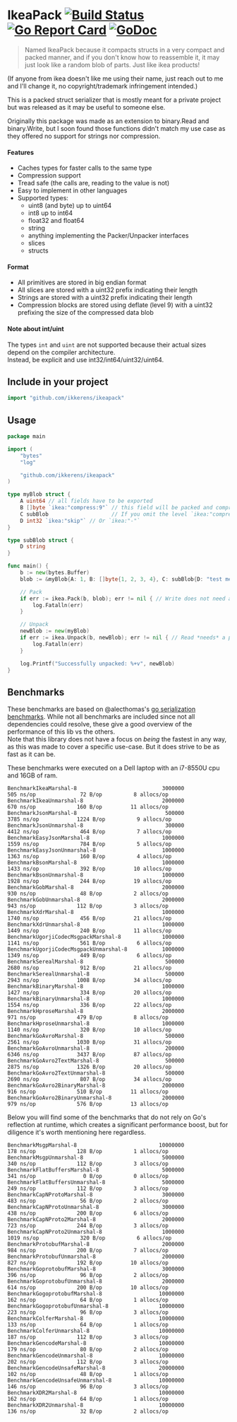 # IkeaPack [![Build Status](https://travis-ci.org/ikkerens/ikeapack.svg?branch=master)](https://travis-ci.org/ikkerens/ikeapack) [![Go Report Card](https://goreportcard.com/badge/github.com/ikkerens/ikeapack)](https://goreportcard.com/report/github.com/ikkerens/ikeapack) [![GoDoc](https://godoc.org/github.com/ikkerens/ikeapack?status.svg)](https://godoc.org/github.com/ikkerens/ikeapack)

> Named IkeaPack because it compacts structs in a very compact and packed manner, and if you don't know how to reassemble it, it may just look like a random blob of parts. Just like ikea products!

(If anyone from ikea doesn't like me using their name, just reach out to me and I'll change it, no copyright/trademark infringement intended.)

This is a packed struct serializer that is mostly meant for a private project but was released as it may be useful to someone else.

Originally this package was made as an extension to binary.Read and binary.Write, but I soon found those functions didn't match my use case as they offered no support for strings nor compression.

#### Features
* Caches types for faster calls to the same type
* Compression support
* Tread safe (the calls are, reading to the value is not)
* Easy to implement in other languages
* Supported types:
  * uint8 (and byte) up to uint64
  * int8 up to int64
  * float32 and float64
  * string
  * anything implementing the Packer/Unpacker interfaces
  * slices
  * structs

#### Format
* All primitives are stored in big endian format
* All slices are stored with a uint32 prefix indicating their length
* Strings are stored with a uint32 prefix indicating their length
* Compression blocks are stored using deflate (level 9) with a uint32 prefixing the size of the compressed data blob

#### Note about int/uint
The types `int` and `uint` are not supported because their actual sizes depend on the compiler architecture.  
Instead, be explicit and use int32/int64/uint32/uint64.

## Include in your project
```go
import "github.com/ikkerens/ikeapack"
```

## Usage
```go
package main

import (
	"bytes"
	"log"

	"github.com/ikkerens/ikeapack"
)

type myBlob struct {
	A uint64 // all fields have to be exported
	B []byte `ikea:"compress:9"` // this field will be packed and compressed, with flate level 5
	C subBlob                    // If you omit the level `ikea:"compress"`, level 9 will be assumed.
	D int32 `ikea:"skip"` // Or `ikea:"-"`
}

type subBlob struct {
	D string
}

func main() {
	b := new(bytes.Buffer)
	blob := &myBlob{A: 1, B: []byte{1, 2, 3, 4}, C: subBlob{D: "test message"}}

	// Pack
	if err := ikea.Pack(b, blob); err != nil { // Write does not need a pointer, but it is recommended
		log.Fatalln(err)
	}

	// Unpack
	newBlob := new(myBlob)
	if err := ikea.Unpack(b, newBlob); err != nil { // Read *needs* a pointer, or it will panic
		log.Fatalln(err)
	}

	log.Printf("Successfully unpacked: %+v", newBlob)
}
```

## Benchmarks
These benchmarks are based on @alecthomas's [go serialization benchmarks](https://github.com/alecthomas/go_serialization_benchmarks). While not all benchmarks are included since not all dependencies could resolve, these give a good overview of the performance of this lib vs the others.  
Note that this library does not have a focus on *being* the fastest in any way, as this was made to cover a specific use-case. But it does strive to be as fast as it can be.

These benchmarks were executed on a Dell laptop with an i7-8550U cpu and 16GB of ram.

```
BenchmarkIkeaMarshal-8                           3000000               505 ns/op              72 B/op          8 allocs/op
BenchmarkIkeaUnmarshal-8                         2000000               670 ns/op             160 B/op         11 allocs/op
BenchmarkJsonMarshal-8                            500000              3785 ns/op            1224 B/op          9 allocs/op
BenchmarkJsonUnmarshal-8                          300000              4412 ns/op             464 B/op          7 allocs/op
BenchmarkEasyJsonMarshal-8                       1000000              1559 ns/op             784 B/op          5 allocs/op
BenchmarkEasyJsonUnmarshal-8                     1000000              1363 ns/op             160 B/op          4 allocs/op
BenchmarkBsonMarshal-8                           1000000              1433 ns/op             392 B/op         10 allocs/op
BenchmarkBsonUnmarshal-8                         1000000              1928 ns/op             244 B/op         19 allocs/op
BenchmarkGobMarshal-8                            2000000               930 ns/op              48 B/op          2 allocs/op
BenchmarkGobUnmarshal-8                          2000000               943 ns/op             112 B/op          3 allocs/op
BenchmarkXdrMarshal-8                            1000000              1740 ns/op             456 B/op         21 allocs/op
BenchmarkXdrUnmarshal-8                          1000000              1449 ns/op             240 B/op         11 allocs/op
BenchmarkUgorjiCodecMsgpackMarshal-8             1000000              1141 ns/op             561 B/op          6 allocs/op
BenchmarkUgorjiCodecMsgpackUnmarshal-8           1000000              1349 ns/op             449 B/op          6 allocs/op
BenchmarkSerealMarshal-8                          500000              2680 ns/op             912 B/op         21 allocs/op
BenchmarkSerealUnmarshal-8                        500000              2943 ns/op            1008 B/op         34 allocs/op
BenchmarkBinaryMarshal-8                         1000000              1427 ns/op             334 B/op         20 allocs/op
BenchmarkBinaryUnmarshal-8                       1000000              1554 ns/op             336 B/op         22 allocs/op
BenchmarkHproseMarshal-8                         2000000               971 ns/op             479 B/op          8 allocs/op
BenchmarkHproseUnmarshal-8                       1000000              1140 ns/op             320 B/op         10 allocs/op
BenchmarkGoAvroMarshal-8                          500000              2561 ns/op            1030 B/op         31 allocs/op
BenchmarkGoAvroUnmarshal-8                        200000              6346 ns/op            3437 B/op         87 allocs/op
BenchmarkGoAvro2TextMarshal-8                     500000              2875 ns/op            1326 B/op         20 allocs/op
BenchmarkGoAvro2TextUnmarshal-8                   500000              2690 ns/op             807 B/op         34 allocs/op
BenchmarkGoAvro2BinaryMarshal-8                  2000000               916 ns/op             510 B/op         11 allocs/op
BenchmarkGoAvro2BinaryUnmarshal-8                2000000               979 ns/op             576 B/op         13 allocs/op
```

Below you will find some of the benchmarks that do not rely on Go's reflection at runtime, which creates a significant performance boost, but for diligence it's worth mentioning here regardless.
```
BenchmarkMsgpMarshal-8                          10000000               178 ns/op             128 B/op          1 allocs/op
BenchmarkMsgpUnmarshal-8                         5000000               340 ns/op             112 B/op          3 allocs/op
BenchmarkFlatBuffersMarshal-8                    5000000               341 ns/op               0 B/op          0 allocs/op
BenchmarkFlatBuffersUnmarshal-8                  5000000               249 ns/op             112 B/op          3 allocs/op
BenchmarkCapNProtoMarshal-8                      3000000               483 ns/op              56 B/op          2 allocs/op
BenchmarkCapNProtoUnmarshal-8                    3000000               438 ns/op             200 B/op          6 allocs/op
BenchmarkCapNProto2Marshal-8                     2000000               723 ns/op             244 B/op          3 allocs/op
BenchmarkCapNProto2Unmarshal-8                   1000000              1019 ns/op             320 B/op          6 allocs/op
BenchmarkProtobufMarshal-8                       2000000               984 ns/op             200 B/op          7 allocs/op
BenchmarkProtobufUnmarshal-8                     2000000               827 ns/op             192 B/op         10 allocs/op
BenchmarkGoprotobufMarshal-8                     3000000               396 ns/op              96 B/op          2 allocs/op
BenchmarkGoprotobufUnmarshal-8                   2000000               614 ns/op             200 B/op         10 allocs/op
BenchmarkGogoprotobufMarshal-8                  10000000               162 ns/op              64 B/op          1 allocs/op
BenchmarkGogoprotobufUnmarshal-8                10000000               223 ns/op              96 B/op          3 allocs/op
BenchmarkColferMarshal-8                        10000000               133 ns/op              64 B/op          1 allocs/op
BenchmarkColferUnmarshal-8                      10000000               187 ns/op             112 B/op          3 allocs/op
BenchmarkGencodeMarshal-8                       10000000               179 ns/op              80 B/op          2 allocs/op
BenchmarkGencodeUnmarshal-8                     10000000               202 ns/op             112 B/op          3 allocs/op
BenchmarkGencodeUnsafeMarshal-8                 20000000               102 ns/op              48 B/op          1 allocs/op
BenchmarkGencodeUnsafeUnmarshal-8               10000000               146 ns/op              96 B/op          3 allocs/op
BenchmarkXDR2Marshal-8                          10000000               162 ns/op              64 B/op          1 allocs/op
BenchmarkXDR2Unmarshal-8                        10000000               136 ns/op              32 B/op          2 allocs/op
```
